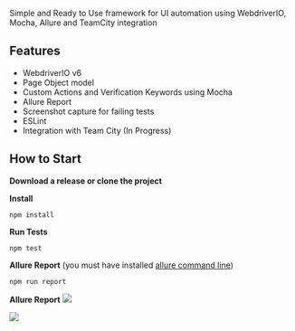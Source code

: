 Simple and Ready to Use framework for UI automation using WebdriverIO, Mocha, Allure and TeamCity integration 

## Features
- WebdriverIO v6
- Page Object model
- Custom Actions and Verification Keywords using Mocha
- Allure Report
- Screenshot capture for failing tests
- ESLint
- Integration with Team City (In Progress)

## How to Start

**Download a release or clone the project**

**Install**

```npm install```

**Run Tests**

```npm test```

**Allure Report**
(you must have installed [allure command line](https://docs.qameta.io/allure/#_get_started))

```npm run report```

**Allure Report**
<img src="./Allure_Report_1.jpg">

<img src="./Allure_Report_2.jpg">

